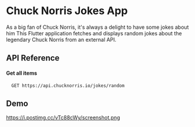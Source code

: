 
# Chuck Norris Jokes App
As a big fan of Chuck Norris, it's always a delight to have some jokes about him
This Flutter application fetches and displays random jokes about the legendary Chuck Norris from an external API.

## API Reference

#### Get all items

```http
  GET https://api.chucknorris.io/jokes/random
```



## Demo

https://i.postimg.cc/vTc88cWy/screenshot.png

